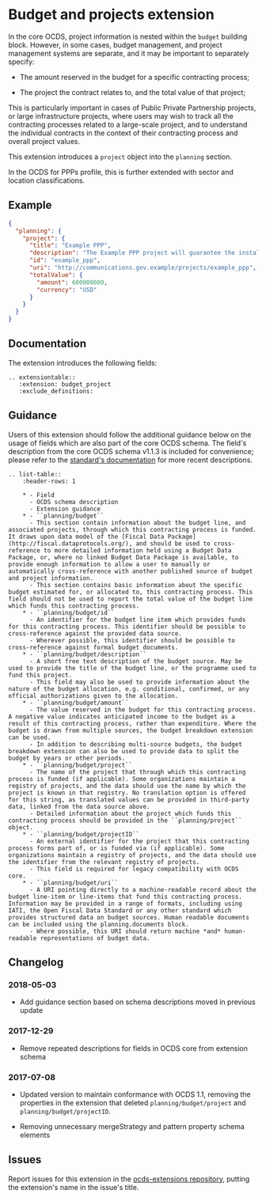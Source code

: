 # Budget and projects extension

In the core OCDS, project information is nested within the `budget` building block. However, in some cases, budget management, and project management systems are separate, and it may be important to separately specify:

* The amount reserved in the budget for a specific contracting process;

* The project the contract relates to, and the total value of that project;

This is particularly important in cases of Public Private Partnership projects, or large infrastructure projects, where users may wish to track all the contracting processes related to a large-scale project, and to understand the individual contracts in the context of their contracting process and overall project values.

This extension introduces a `project` object into the `planning` section.

In the OCDS for PPPs profile, this is further extended with sector and location classifications.

## Example

```json
{
  "planning": {
    "project": {
      "title": "Example PPP",
      "description": "The Example PPP project will guarantee the installation of a wholesale shared network that allows the provision of telecommunications services by current and future operators.",
      "id": "example_ppp",
      "uri": "http://communications.gov.example/projects/example_ppp",
      "totalValue": {
        "amount": 600000000,
        "currency": "USD"
      }
    }
  }
}
```

## Documentation

The extension introduces the following fields:

```eval_rst
.. extensiontable::
   :extension: budget_project
   :exclude_definitions:
```

## Guidance

Users of this extension should follow the additional guidance below on the usage of fields which are also part of the core OCDS schema. The field's description from the core OCDS schema v1.1.3 is included for convenience; please refer to the [standard's documentation](http://standard.open-contracting.org) for more recent descriptions.

```eval_rst
.. list-table::
    :header-rows: 1

    * - Field
      - OCDS schema description
      - Extension guidance
    * - ``planning/budget``
      - This section contain information about the budget line, and associated projects, through which this contracting process is funded. It draws upon data model of the [Fiscal Data Package](http://fiscal.dataprotocols.org/), and should be used to cross-reference to more detailed information held using a Budget Data Package, or, where no linked Budget Data Package is available, to provide enough information to allow a user to manually or automatically cross-reference with another published source of budget and project information.
      - This section contains basic information about the specific budget estimated for, or allocated to, this contracting process. This field should not be used to report the total value of the budget line which funds this contracting process.
    * - ``planning/budget/id``
      - An identifier for the budget line item which provides funds for this contracting process. This identifier should be possible to cross-reference against the provided data source.
      - Wherever possible, this identifier should be possible to cross-reference against formal budget documents.
    * - ``planning/budget/description``
      - A short free text description of the budget source. May be used to provide the title of the budget line, or the programme used to fund this project.
      - This field may also be used to provide information about the nature of the budget allocation, e.g. conditional, confirmed, or any official authorizations given to the allocation.
    * - ``planning/budget/amount``
      - The value reserved in the budget for this contracting process. A negative value indicates anticipated income to the budget as a result of this contracting process, rather than expenditure. Where the budget is drawn from multiple sources, the budget breakdown extension can be used.
      - In addition to describing multi-source budgets, the budget breakdown extension can also be used to provide data to split the budget by years or other periods.
    * - ``planning/budget/project``
      - The name of the project that through which this contracting process is funded (if applicable). Some organizations maintain a registry of projects, and the data should use the name by which the project is known in that registry. No translation option is offered for this string, as translated values can be provided in third-party data, linked from the data source above.
      - Detailed information about the project which funds this contracting process should be provided in the ``planning/project`` object.
    * - ``planning/budget/projectID``
      - An external identifier for the project that this contracting process forms part of, or is funded via (if applicable). Some organizations maintain a registry of projects, and the data should use the identifier from the relevant registry of projects.
      - This field is required for legacy compatibility with OCDS core.
    * - ``planning/budget/uri``
      - A URI pointing directly to a machine-readable record about the budget line-item or line-items that fund this contracting process. Information may be provided in a range of formats, including using IATI, the Open Fiscal Data Standard or any other standard which provides structured data on budget sources. Human readable documents can be included using the planning.documents block.
      - Where possible, this URI should return machine *and* human-readable representations of budget data.
```

## Changelog

### 2018-05-03

* Add guidance section based on schema descriptions moved in previous update

### 2017-12-29

* Remove repeated descriptions for fields in OCDS core from extension schema

### 2017-07-08

* Updated version to maintain conformance with OCDS 1.1, removing the properties in the extension that deleted `planning/budget/project` and `planning/budget/projectID`.

* Removing unnecessary mergeStrategy and pattern property schema elements

## Issues

Report issues for this extension in the [ocds-extensions repository](https://github.com/open-contracting/ocds-extensions/issues), putting the extension's name in the issue's title.
